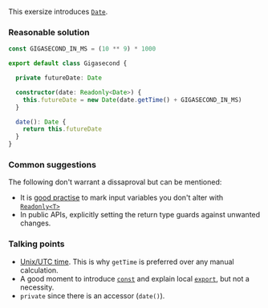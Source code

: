 This exersize introduces [`Date`](https://developer.mozilla.org/en-US/docs/Web/JavaScript/Reference/Global_Objects/Date).

### Reasonable solution
```typescript
const GIGASECOND_IN_MS = (10 ** 9) * 1000

export default class Gigasecond {

  private futureDate: Date

  constructor(date: Readonly<Date>) {
    this.futureDate = new Date(date.getTime() + GIGASECOND_IN_MS)
  }

  date(): Date {
    return this.futureDate
  }
}
```

### Common suggestions
The following don't warrant a dissaproval but can be mentioned:
- It is [good practise](https://github.com/DefinitelyTyped/DefinitelyTyped#common-mistakes) to mark input variables you don't alter with [`Readonly<T>`](https://www.typescriptlang.org/docs/handbook/advanced-types.html#mapped-types)
- In public APIs, explicitly setting the return type guards against unwanted changes.

### Talking points
- [Unix/UTC time](https://en.wikipedia.org/wiki/Unix_time). This is why `getTime` is preferred over any manual calculation.
- A good moment to introduce [`const`](https://developer.mozilla.org/en-US/docs/Web/JavaScript/Reference/Statements/const) and explain local [`export`](https://developer.mozilla.org/en-US/docs/web/javascript/reference/statements/export), but not a necessity.
- `private` since there is an accessor (`date()`).
